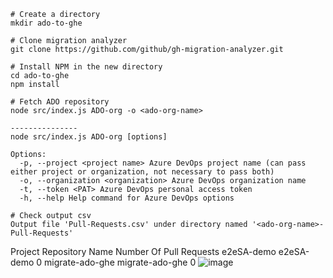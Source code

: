 ```
# Create a directory 
mkdir ado-to-ghe

# Clone migration analyzer
git clone https://github.com/github/gh-migration-analyzer.git

# Install NPM in the new directory
cd ado-to-ghe
npm install

# Fetch ADO repository
node src/index.js ADO-org -o <ado-org-name>

--------------- 
node src/index.js ADO-org [options]

Options:
  -p, --project <project name> Azure DevOps project name (can pass either project or organization, not necessary to pass both)
  -o, --organization <organization> Azure DevOps organization name
  -t, --token <PAT> Azure DevOps personal access token
  -h, --help Help command for Azure DevOps options

# Check output csv
Output file 'Pull-Requests.csv' under directory named '<ado-org-name>-Pull-Requests'
```
Project	Repository Name	Number Of Pull Requests
e2eSA-demo	e2eSA-demo	0
migrate-ado-ghe	migrate-ado-ghe	0
![image](https://github.com/e2eSolutionArchitect/migrate-ado-to-ghe/assets/8308302/58eee02b-d553-482e-9bdd-48ccb0ebc4bc)
